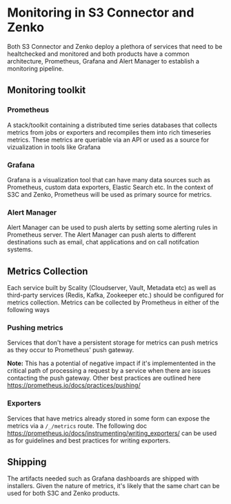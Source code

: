 # Monitoring in S3 Connector and Zenko

Both S3 Connector and Zenko deploy a plethora of services that need to be healtchecked and monitored
and both products have a common architecture, Prometheus, Grafana and Alert Manager to establish a
monitoring pipeline.

## Monitoring toolkit

### Prometheus

A stack/toolkit containing a distributed time series databases that collects metrics from jobs or exporters and recompiles
them into rich timeseries metrics. These metrics are queriable via an API or used as a source for vizualization in tools like Grafana

### Grafana

Grafana is a visualization tool that can have many data sources such as Prometheus, custom data exporters, Elastic Search etc.
In the context of S3C and Zenko, Prometheus will be used as primary source for metrics.

### Alert Manager

Alert Manager can be used to push alerts by setting some alerting rules in Prometheus server. The Alert Manager can push alerts
to different destinations such as email, chat applications and on call notifcation systems.

## Metrics Collection

Each service built by Scality (Cloudserver, Vault, Metadata etc) as well as third-party services (Redis, Kafka, Zookeeper etc.) should be configured for metrics collection.
Metrics can be collected by Prometheus in either of the following ways

### Pushing metrics

Services that don't have a persistent storage for metrics can push metrics as they occur to Prometheus' push gateway.

**Note:** This has a potential of negative impact if it's implementented in the critical path of processing a request by a service when there are issues contacting the push gateway.
Other best practices are outlined here https://prometheus.io/docs/practices/pushing/

### Exporters

Services that have metrics already stored in some form can expose the metrics via a `/_/metrics` route. The following doc https://prometheus.io/docs/instrumenting/writing_exporters/ can be used as for guidelines and best practices for writing exporters.


## Shipping

The artifacts needed such as Grafana dashboards are shipped with installers. Given the nature of metrics, it's likely that the same chart can be used for both S3C and Zenko products.
